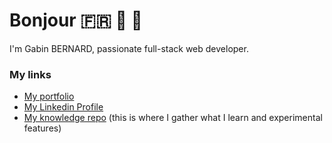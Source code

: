 # Bonjour 🇫🇷 🥖 🍷 

I'm Gabin BERNARD, passionate full-stack web developer.

### My links

- [My portfolio](https://gabinbernard.dev)
- [My Linkedin Profile](https://www.linkedin.com/in/gabinbernard/)
- [My knowledge repo](https://github.com/gabinbernard/knowledge) (this is where I gather what I learn and experimental features)
